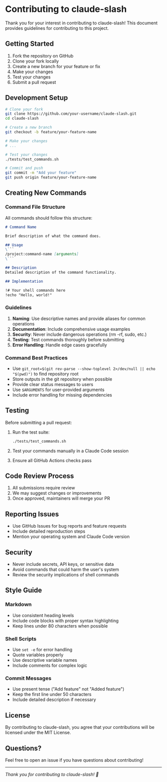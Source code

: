 # Contributing to claude-slash

Thank you for your interest in contributing to claude-slash! This document provides guidelines for contributing to this project.

## Getting Started

1. Fork the repository on GitHub
2. Clone your fork locally
3. Create a new branch for your feature or fix
4. Make your changes
5. Test your changes
6. Submit a pull request

## Development Setup

```bash
# Clone your fork
git clone https://github.com/your-username/claude-slash.git
cd claude-slash

# Create a new branch
git checkout -b feature/your-feature-name

# Make your changes
# ...

# Test your changes
./tests/test_commands.sh

# Commit and push
git commit -m "Add your feature"
git push origin feature/your-feature-name
```

## Creating New Commands

### Command File Structure

All commands should follow this structure:

```markdown
# Command Name

Brief description of what the command does.

## Usage
\```
/project:command-name [arguments]
\```

## Description
Detailed description of the command functionality.

## Implementation

!# Your shell commands here
!echo "Hello, world!"
```

### Guidelines

1. **Naming**: Use descriptive names and provide aliases for common operations
2. **Documentation**: Include comprehensive usage examples
3. **Security**: Never include dangerous operations (rm -rf, sudo, etc.)
4. **Testing**: Test commands thoroughly before submitting
5. **Error Handling**: Handle edge cases gracefully

### Command Best Practices

- Use `git_root=$(git rev-parse --show-toplevel 2>/dev/null || echo "$(pwd)")` to find repository root
- Store outputs in the git repository when possible
- Provide clear status messages to users
- Use `$ARGUMENTS` for user-provided arguments
- Include error handling for missing dependencies

## Testing

Before submitting a pull request:

1. Run the test suite:
   ```bash
   ./tests/test_commands.sh
   ```

2. Test your commands manually in a Claude Code session

3. Ensure all GitHub Actions checks pass

## Code Review Process

1. All submissions require review
2. We may suggest changes or improvements
3. Once approved, maintainers will merge your PR

## Reporting Issues

- Use GitHub Issues for bug reports and feature requests
- Include detailed reproduction steps
- Mention your operating system and Claude Code version

## Security

- Never include secrets, API keys, or sensitive data
- Avoid commands that could harm the user's system
- Review the security implications of shell commands

## Style Guide

### Markdown
- Use consistent heading levels
- Include code blocks with proper syntax highlighting
- Keep lines under 80 characters when possible

### Shell Scripts
- Use `set -e` for error handling
- Quote variables properly
- Use descriptive variable names
- Include comments for complex logic

### Commit Messages
- Use present tense ("Add feature" not "Added feature")
- Keep the first line under 50 characters
- Include detailed description if necessary

## License

By contributing to claude-slash, you agree that your contributions will be licensed under the MIT License.

## Questions?

Feel free to open an issue if you have questions about contributing!

---

*Thank you for contributing to claude-slash! 🚀*
